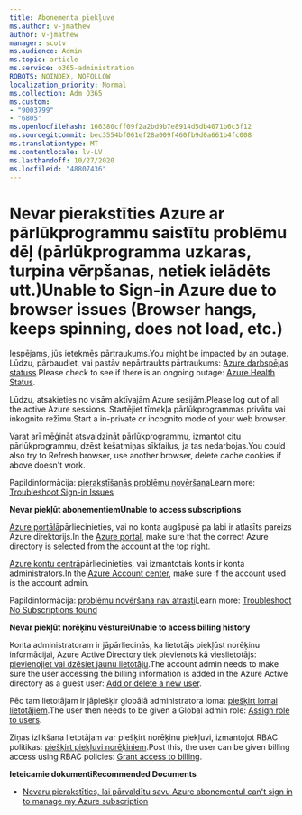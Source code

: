 ```yaml
---
title: Abonementa piekļuve
ms.author: v-jmathew
author: v-jmathew
manager: scotv
ms.audience: Admin
ms.topic: article
ms.service: o365-administration
ROBOTS: NOINDEX, NOFOLLOW
localization_priority: Normal
ms.collection: Adm_O365
ms.custom:
- "9003799"
- "6805"
ms.openlocfilehash: 166380cff09f2a2bd9b7e8914d5db4071b6c3f12
ms.sourcegitcommit: bec3554bf061ef28a009f460fb9d0a661b4fc008
ms.translationtype: MT
ms.contentlocale: lv-LV
ms.lasthandoff: 10/27/2020
ms.locfileid: "48807436"
---
```

# <a name="unable-to-sign-in-azure-due-to-browser-issues-browser-hangs-keeps-spinning-does-not-load-etc"></a><span data-ttu-id="de0f3-102">Nevar pierakstīties Azure ar pārlūkprogrammu saistītu problēmu dēļ (pārlūkprogramma uzkaras, turpina vērpšanas, netiek ielādēts utt.)</span><span class="sxs-lookup"><span data-stu-id="de0f3-102">Unable to Sign-in Azure due to browser issues (Browser hangs, keeps spinning, does not load, etc.)</span></span>

<span data-ttu-id="de0f3-103">Iespējams, jūs ietekmēs pārtraukums.</span><span class="sxs-lookup"><span data-stu-id="de0f3-103">You might be impacted by an outage.</span></span> <span data-ttu-id="de0f3-104">Lūdzu, pārbaudiet, vai pastāv nepārtraukts pārtraukums: [Azure darbspējas statuss](https://status.azure.com/status/history/).</span><span class="sxs-lookup"><span data-stu-id="de0f3-104">Please check to see if there is an ongoing outage: [Azure Health Status](https://status.azure.com/status/history/).</span></span>

<span data-ttu-id="de0f3-105">Lūdzu, atsakieties no visām aktīvajām Azure sesijām.</span><span class="sxs-lookup"><span data-stu-id="de0f3-105">Please log out of all the active Azure sessions.</span></span> <span data-ttu-id="de0f3-106">Startējiet tīmekļa pārlūkprogrammas privātu vai inkognito režīmu.</span><span class="sxs-lookup"><span data-stu-id="de0f3-106">Start a in-private or incognito mode of your web browser.</span></span>

<span data-ttu-id="de0f3-107">Varat arī mēģināt atsvaidzināt pārlūkprogrammu, izmantot citu pārlūkprogrammu, dzēst kešatmiņas sīkfailus, ja tas nedarbojas.</span><span class="sxs-lookup"><span data-stu-id="de0f3-107">You could also try to Refresh browser, use another browser, delete cache cookies if above doesn't work.</span></span>

<span data-ttu-id="de0f3-108">Papildinformācija: [pierakstīšanās problēmu novēršana](https://support.microsoft.com/help/4042961/troubleshoot-why-you-can-t-sign-in-to-manage-your-azure-subscription)</span><span class="sxs-lookup"><span data-stu-id="de0f3-108">Learn more: [Troubleshoot Sign-in Issues](https://support.microsoft.com/help/4042961/troubleshoot-why-you-can-t-sign-in-to-manage-your-azure-subscription)</span></span>

<span data-ttu-id="de0f3-109">**Nevar piekļūt abonementiem**</span><span class="sxs-lookup"><span data-stu-id="de0f3-109">**Unable to access subscriptions**</span></span>

<span data-ttu-id="de0f3-110">[Azure portālā](https://portal.azure.com/)pārliecinieties, vai no konta augšpusē pa labi ir atlasīts pareizs Azure direktorijs.</span><span class="sxs-lookup"><span data-stu-id="de0f3-110">In the [Azure portal](https://portal.azure.com/), make sure that the correct Azure directory is selected from the account at the top right.</span></span>

<span data-ttu-id="de0f3-111">[Azure kontu centrā](https://account.windowsazure.com/Subscriptions)pārliecinieties, vai izmantotais konts ir konta administrators.</span><span class="sxs-lookup"><span data-stu-id="de0f3-111">In the [Azure Account center](https://account.windowsazure.com/Subscriptions), make sure if the account used is the account admin.</span></span>

<span data-ttu-id="de0f3-112">Papildinformācija: [problēmu novēršana nav atrasti](https://docs.microsoft.com/azure/billing/billing-no-subscriptions-found?WT.mc_id=Portal-Microsoft_Azure_Support)</span><span class="sxs-lookup"><span data-stu-id="de0f3-112">Learn more: [Troubleshoot No Subscriptions found](https://docs.microsoft.com/azure/billing/billing-no-subscriptions-found?WT.mc_id=Portal-Microsoft_Azure_Support)</span></span>

<span data-ttu-id="de0f3-113">**Nevar piekļūt norēķinu vēsturei**</span><span class="sxs-lookup"><span data-stu-id="de0f3-113">**Unable to access billing history**</span></span>

<span data-ttu-id="de0f3-114">Konta administratoram ir jāpārliecinās, ka lietotājs piekļūst norēķinu informācijai, Azure Active Directory tiek pievienots kā vieslietotājs: [pievienojiet vai dzēsiet jaunu lietotāju](https://docs.microsoft.com/azure/active-directory/fundamentals/add-users-azure-active-directory?WT.mc_id=Portal-Microsoft_Azure_Support).</span><span class="sxs-lookup"><span data-stu-id="de0f3-114">The account admin needs to make sure the user accessing the billing information is added in the Azure Active directory as a guest user: [Add or delete a new user](https://docs.microsoft.com/azure/active-directory/fundamentals/add-users-azure-active-directory?WT.mc_id=Portal-Microsoft_Azure_Support).</span></span>

<span data-ttu-id="de0f3-115">Pēc tam lietotājam ir jāpiešķir globālā administratora loma: [piešķirt lomai lietotājiem](https://docs.microsoft.com/azure/active-directory/fundamentals/active-directory-users-assign-role-azure-portal?WT.mc_id=Portal-Microsoft_Azure_Support).</span><span class="sxs-lookup"><span data-stu-id="de0f3-115">The user then needs to be given a Global admin role: [Assign role to users](https://docs.microsoft.com/azure/active-directory/fundamentals/active-directory-users-assign-role-azure-portal?WT.mc_id=Portal-Microsoft_Azure_Support).</span></span>

<span data-ttu-id="de0f3-116">Ziņas izlikšana lietotājam var piešķirt norēķinu piekļuvi, izmantojot RBAC politikas: [piešķirt piekļuvi norēķiniem](https://docs.microsoft.com/azure/billing/billing-manage-access?WT.mc_id=Portal-Microsoft_Azure_Support).</span><span class="sxs-lookup"><span data-stu-id="de0f3-116">Post this, the user can be given billing access using RBAC policies: [Grant access to billing](https://docs.microsoft.com/azure/billing/billing-manage-access?WT.mc_id=Portal-Microsoft_Azure_Support).</span></span>

<span data-ttu-id="de0f3-117">**Ieteicamie dokumenti**</span><span class="sxs-lookup"><span data-stu-id="de0f3-117">**Recommended Documents**</span></span>

-   [<span data-ttu-id="de0f3-118">Nevaru pierakstīties, lai pārvaldītu savu Azure abonementu</span><span class="sxs-lookup"><span data-stu-id="de0f3-118">I can't sign in to manage my Azure subscription</span></span>](https://docs.microsoft.com/azure/billing-cannot-login-subscription?WT.mc_id=Portal-Microsoft_Azure_Support)